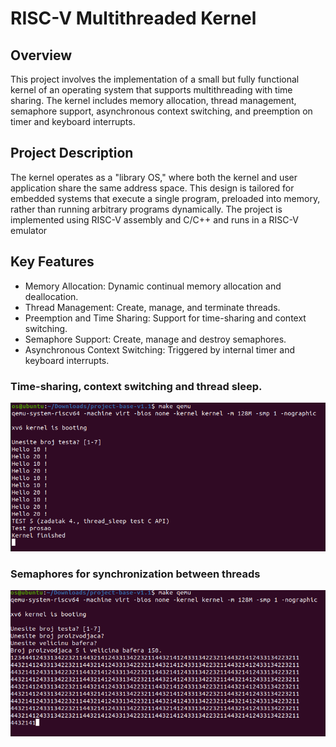 # RISC-V Multithreaded Kernel
## Overview

This project involves the implementation of a small but fully functional kernel of an operating system that supports multithreading with time sharing. The kernel includes memory allocation, thread management, semaphore support, asynchronous context switching, and preemption on timer and keyboard interrupts.
## Project Description

The kernel operates as a "library OS," where both the kernel and user application share the same address space. This design is tailored for embedded systems that execute a single program, preloaded into memory, rather than running arbitrary programs dynamically.
The project is implemented using RISC-V assembly and C/C++ and runs in a RISC-V emulator

## Key Features

- Memory Allocation: Dynamic continual memory allocation and deallocation.
- Thread Management: Create, manage, and terminate threads.
- Preemption and Time Sharing: Support for time-sharing and context switching.
- Semaphore Support: Create, manage and destroy semaphores.
- Asynchronous Context Switching: Triggered by internal timer and keyboard interrupts.

### Time-sharing, context switching and thread sleep.
![image](https://github.com/marmil03/RISC-V-Kernel/blob/main/Assets/Test%205.png)

### Semaphores for synchronization between threads

![image](https://github.com/marmil03/RISC-V-Kernel/blob/main/Assets/Test%207.png)

